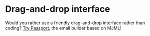 # Drag-and-drop interface

Would you rather use a friendly drag-and-drop interface rather than coding? [Try Passport](https://www.mailjet.com/demo/), the email builder based on MJML!
